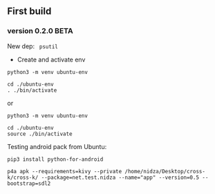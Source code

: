 
## First build 
### version 0.2.0 BETA

New dep: 
```  psutil   ```


 - Create and activate env

```
python3 -m venv ubuntu-env 

cd ./ubuntu-env 
. ./bin/activate
```

or 

```
python3 -m venv ubuntu-env 

cd ./ubuntu-env 
source ./bin/activate
```

Testing android pack from Ubuntu:

```
pip3 install python-for-android
```

```
p4a apk --requirements=kivy --private /home/nidza/Desktop/cross-k/cross-k/ --package=net.test.nidza --name="app" --version=0.5 --bootstrap=sdl2
```